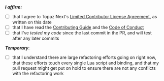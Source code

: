 <!-- remove space and place 'x' mark between square [] brackets or click the checkbox after saving to affirm: -->
**_I affirm:_**
- [ ] that I agree to Topaz Next's [Limited Contributor License Agreement](https://github.com/topaz-next/topaz/blob/release/.github/CONTRIBUTOR_AGREEMENT.md), as written on this date
- [ ] that I have read the [Contributing Guide](https://github.com/topaz-next/topaz/blob/release/CONTRIBUTING.md) and the [Code of Conduct](https://github.com/topaz-next/topaz/blob/release/CODE_OF_CONDUCT.md)
- [ ] that I've _tested my code_ since the last commit in the PR, and will test after any later commits

**_Temporary_**:
- [ ] that I understand there are large refactoring efforts going on right now, that these efforts touch every single Lua script and binding, and that my pull request might get put on hold to ensure there are not any conflicts with the refactoring work
